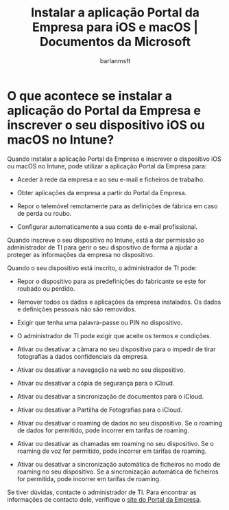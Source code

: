 ﻿---
title: "Instalar a aplicação Portal da Empresa para iOS e macOS | Documentos da Microsoft"
description: 
keywords: 
author: barlanmsft
ms.author: barlan
manager: angrobe
ms.date: 01/23/2017
ms.topic: article
ms.prod: 
ms.service: microsoft-intune
ms.technology: 
ms.assetid: a2467c02-aac5-41c8-b788-cbda830941ef
searchScope: User help
ROBOTS: 
ms.reviewer: esmich
ms.suite: ems
ms.custom: intune-enduser
ms.openlocfilehash: b0205ebce012912cacc738382cadf56a355482f0
ms.sourcegitcommit: 34cfebfc1d8b81032f4d41869d74dda559e677e2
ms.translationtype: HT
ms.contentlocale: pt-PT
ms.lasthandoff: 07/01/2017
---
# <a name="what-happens-if-you-install-the-company-portal-app-and-enroll-your-ios-or-macos-device-in-intune"></a>O que acontece se instalar a aplicação do Portal da Empresa e inscrever o seu dispositivo iOS ou macOS no Intune?

Quando instalar a aplicação Portal da Empresa e inscrever o dispositivo iOS ou macOS no Intune, pode utilizar a aplicação Portal da Empresa para:

-   Aceder à rede da empresa e ao seu e-mail e ficheiros de trabalho.

-   Obter aplicações da empresa a partir do Portal da Empresa.

-   Repor o telemóvel remotamente para as definições de fábrica em caso de perda ou roubo.

-   Configurar automaticamente a sua conta de e-mail profissional.

Quando inscreve o seu dispositivo no Intune, está a dar permissão ao administrador de TI para gerir o seu dispositivo de forma a ajudar a proteger as informações da empresa no dispositivo.

Quando o seu dispositivo está inscrito, o administrador de TI pode:

-   Repor o dispositivo para as predefinições do fabricante se este for roubado ou perdido.

-   Remover todos os dados e aplicações da empresa instalados. Os dados e definições pessoais não são removidos.

-   Exigir que tenha uma palavra-passe ou PIN no dispositivo.

-   O administrador de TI pode exigir que aceite os termos e condições.

-   Ativar ou desativar a câmara no seu dispositivo para o impedir de tirar fotografias a dados confidenciais da empresa.

-   Ativar ou desativar a navegação na web no seu dispositivo.

-   Ativar ou desativar a cópia de segurança para o iCloud.

-   Ativar ou desativar a sincronização de documentos para o iCloud.

-   Ativar ou desativar a Partilha de Fotografias para o iCloud.

-   Ativar ou desativar o roaming de dados no seu dispositivo. Se o roaming de dados for permitido, pode incorrer em tarifas de roaming.

-   Ativar ou desativar as chamadas em roaming no seu dispositivo. Se o roaming de voz for permitido, pode incorrer em tarifas de roaming.

-   Ativar ou desativar a sincronização automática de ficheiros no modo de roaming no seu dispositivo. Se a sincronização automática de ficheiros for permitida, pode incorrer em tarifas de roaming.

Se tiver dúvidas, contacte o administrador de TI. Para encontrar as informações de contacto dele, verifique o [site do Portal da Empresa](https://portal.manage.microsoft.com).
